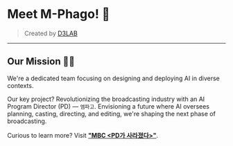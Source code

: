 # Meet M-Phago! 👋

> Created by [D3LAB](https://sharp-saw-d58.notion.site/D3LAB-10c829858e4c42eda1ce140f3e7e77bf)

---

## Our Mission 🙋‍♀️

We're a dedicated team focusing on designing and deploying AI in diverse contexts.

Our key project? Revolutionizing the broadcasting industry with an AI Program Director (PD) — `엠파고`.
Envisioning a future where AI oversees planning, casting, directing, and editing, we're shaping the next phase of broadcasting.

Curious to learn more?
Visit [**"MBC <PD가 사라졌다>"**](https://www.yna.co.kr/view/AKR20230703125000005).
